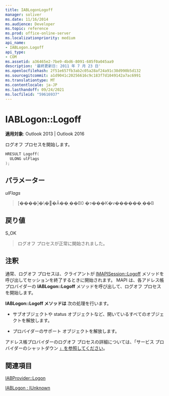 ```yaml
---
title: IABLogonLogoff
manager: soliver
ms.date: 11/16/2014
ms.audience: Developer
ms.topic: reference
ms.prod: office-online-server
ms.localizationpriority: medium
api_name:
- IABLogon.Logoff
api_type:
- COM
ms.assetid: a36465e2-7be9-4bd6-8091-685f0a045aa9
description: '最終更新日: 2011 年 7 月 23 日'
ms.openlocfilehash: 2f51e657fb3ab2c05a28af24a91c38d990b5d132
ms.sourcegitcommit: a1d9041c20256616c9c183f7d1049142a7ac6991
ms.translationtype: MT
ms.contentlocale: ja-JP
ms.lasthandoff: 09/24/2021
ms.locfileid: "59616937"
---
```

# <a name="iablogonlogoff"></a>IABLogon::Logoff

  
  
**適用対象**: Outlook 2013 | Outlook 2016 
  
ログオフ プロセスを開始します。
  
```cpp
HRESULT Logoff(
  ULONG ulFlags
);
```

## <a name="parameters"></a>パラメーター

 _ulFlags_
  
> [����]�\�񂳂�Ă��܂��B0 �ɂ���K�v������܂��B
    
## <a name="return-value"></a>戻り値

S_OK 
  
> ログオフ プロセスが正常に開始されました。
    
## <a name="remarks"></a>注釈

通常、ログオフ プロセスは、クライアントが [IMAPISession::Logoff](imapisession-logoff.md) メソッドを呼び出してセッションを終了するときに開始されます。 MAPI は、各アドレス帳プロバイダーの **IABLogon::Logoff** メソッドを呼び出して、ログオフ プロセスを開始します。 
  
**IABLogon::Logoff メソッドは** 次の処理を行います。 
  
- サブオブジェクトや status オブジェクトなど、開いているすべてのオブジェクトを解放します。
    
- プロバイダーのサポート オブジェクトを解放します。
    
アドレス帳プロバイダーのログオフ プロセスの詳細については、「サービス プロバイダーのシャットダウン [」を参照してください](shutting-down-a-service-provider.md)。
  
## <a name="see-also"></a>関連項目



[IABProvider::Logon](iabprovider-logon.md)
  
[IABLogon : IUnknown](iablogoniunknown.md)

